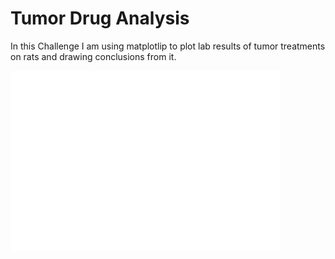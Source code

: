 # Tumor Drug Analysis
In this Challenge I am using matplotlip to plot lab results of tumor treatments on rats and drawing conclusions from it.





![Treatment Comparison Over Time](/TOT.png)